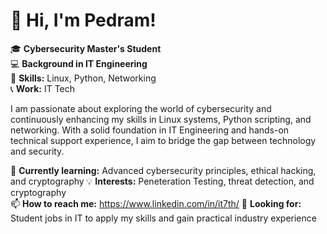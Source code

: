 # 👋 Hi, I'm Pedram!

🎓 **Cybersecurity Master's Student**  
💻 **Background in IT Engineering**  
🔧 **Skills:** Linux, Python, Networking  
📞 **Work:** IT Tech 

I am passionate about exploring the world of cybersecurity and continuously enhancing my skills in Linux systems, Python scripting, and networking. With a solid foundation in IT Engineering and hands-on technical support experience, I aim to bridge the gap between technology and security.

🌱 **Currently learning:** Advanced cybersecurity principles, ethical hacking, and cryptography 
💡 **Interests:** Peneteration Testing, threat detection, and cryptography  
📫 **How to reach me:** https://www.linkedin.com/in/it7th/
🚀 **Looking for:** Student jobs in IT to apply my skills and gain practical industry experience
